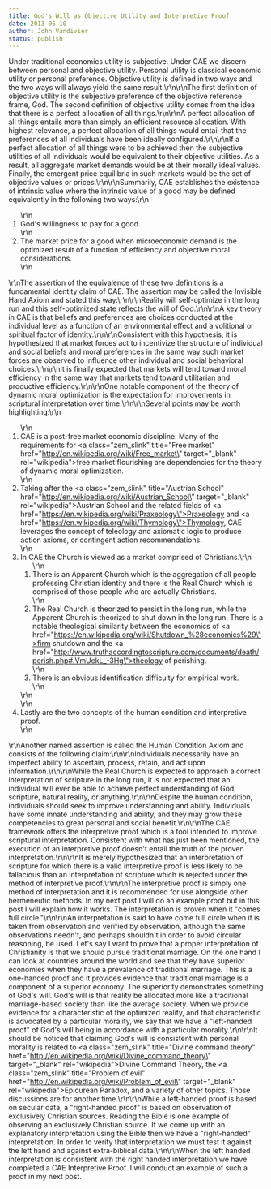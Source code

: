 ```yaml
---
title: God's Will as Objective Utility and Interpretive Proof
date: 2013-06-10
author: John Vandivier
status: publish
---
```


Under traditional economics utility is subjective. Under CAE we discern between personal and objective utility. Personal utility is classical economic utility or personal preference. Objective utility is defined in two ways and the two ways will always yield the same result.\r\n\r\nThe first definition of objective utility is the subjective preference of the objective reference frame, God. The second definition of objective utility comes from the idea that there is a perfect allocation of all things.\r\n\r\nA perfect allocation of all things entails more than simply an efficient resource allocation. With highest relevance, a perfect allocation of all things would entail that the preferences of all individuals have been ideally configured.\r\n\r\nIf a perfect allocation of all things were to be achieved then the subjective utilities of all individuals would be equivalent to their objective utilities. As a result, all aggregate market demands would be at their morally ideal values. Finally, the emergent price equilibria in such markets would be the set of objective values or prices.\r\n\r\nSummarily, CAE establishes the existence of intrinsic value where the intrinsic value of a good may be defined equivalently in the following two ways:\r\n<ol>\r\n	<li>God's willingness to pay for a good.</li>\r\n	<li>The market price for a good when microeconomic demand is the optimized result of a function of efficiency and objective moral considerations.</li>\r\n</ol>\r\nThe assertion of the equivalence of these two definitions is a fundamental identity claim of CAE. The assertion may be called the Invisible Hand Axiom and stated this way:\r\n\r\nReality will self-optimize in the long run and this self-optimized state reflects the will of God.\r\n\r\nA key theory in CAE is that beliefs and preferences are choices conducted at the individual level as a function of an environmental effect and a volitional or spiritual factor of identity.\r\n\r\nConsistent with this hypothesis, it is hypothesized that market forces act to incentivize the structure of individual and social beliefs and moral preferences in the same way such market forces are observed to influence other individual and social behavioral choices.\r\n\r\nIt is finally expected that markets will tend toward moral efficiency in the same way that markets tend toward utilitarian and productive efficiency.\r\n\r\nOne notable component of the theory of dynamic moral optimization is the expectation for improvements in scriptural interpretation over time.\r\n\r\nSeveral points may be worth highlighting:\r\n<ol>\r\n	<li>CAE is a post-free market economic discipline. Many of the requirements for <a class=\"zem_slink\" title=\"Free market\" href=\"http://en.wikipedia.org/wiki/Free_market\" target=\"_blank\" rel=\"wikipedia\">free market flourishing</a> are dependencies for the theory of dynamic moral optimization.</li>\r\n	<li>Taking after the <a class=\"zem_slink\" title=\"Austrian School\" href=\"http://en.wikipedia.org/wiki/Austrian_School\" target=\"_blank\" rel=\"wikipedia\">Austrian School</a> and the related fields of <a href=\"https://en.wikipedia.org/wiki/Praxeology\">Praxeology</a> and <a href=\"https://en.wikipedia.org/wiki/Thymology\">Thymology</a>, CAE leverages the concept of teleology and axiomatic logic to produce action axioms, or contingent action recommendations.</li>\r\n	<li>In CAE the Church is viewed as a market comprised of Christians.\r\n<ol>\r\n	<li>There is an Apparent Church which is the aggregation of all people professing Christian identity and there is the Real Church which is comprised of those people who are actually Christians.</li>\r\n	<li>The Real Church is theorized to persist in the long run, while the Apparent Church is theorized to shut down in the long run. There is a notable theological similarity between the economics of <a href=\"https://en.wikipedia.org/wiki/Shutdown_%28economics%29\">firm shutdown</a> and the <a href=\"http://www.truthaccordingtoscripture.com/documents/death/perish.php#.VmUckL_-3Hg\">theology of perishing</a>.</li>\r\n	<li>There is an obvious identification difficulty for empirical work.</li>\r\n</ol>\r\n</li>\r\n	<li>Lastly are the two concepts of the human condition and interpretive proof.</li>\r\n</ol>\r\nAnother named assertion is called the Human Condition Axiom and consists of the following claim:\r\n\r\nIndividuals necessarily have an imperfect ability to ascertain, process, retain, and act upon information.\r\n\r\nWhile the Real Church is expected to approach a correct interpretation of scripture in the long run, it is not expected that an individual will ever be able to achieve perfect understanding of God, scripture, natural reality, or anything.\r\n\r\nDespite the human condition, individuals should seek to improve understanding and ability. Individuals have some innate understanding and ability, and they may grow these competencies to great personal and social benefit.\r\n\r\nThe CAE framework offers the interpretive proof which is a tool intended to improve scriptural interpretation. Consistent with what has just been mentioned, the execution of an interpretive proof doesn't entail the truth of the proven interpretation.\r\n\r\nIt is merely hypothesized that an interpretation of scripture for which there is a valid interpretive proof is less likely to be fallacious than an interpretation of scripture which is rejected under the method of interpretive proof.\r\n\r\nThe interpretive proof is simply one method of interpretation and it is recommended for use alongside other hermeneutic methods. In my next post I will do an example proof but in this post I will explain how it works. The interpretation is proven when it \"comes full circle.\"\r\n\r\nAn interpretation is said to have come full circle when it is taken from observation and verified by observation, although the same observations needn't, and perhaps shouldn't in order to avoid circular reasoning, be used. Let's say I want to prove that a proper interpretation of Christianity is that we should pursue traditional marriage. On the one hand I can look at countries around the world and see that they have superior economies when they have a prevalence of traditional marriage. This is a one-handed proof and it provides evidence that traditional marriage is a component of a superior economy. The superiority demonstrates something of God's will. God's will is that reality be allocated more like a traditional marriage-based society than like the average society. When we provide evidence for a characteristic of the optimized reality, and that characteristic is advocated by a particular morality, we say that we have a \"left-handed proof\" of God's will being in accordance with a particular morality.\r\n\r\nIt should be noticed that claiming God's will is consistent with personal morality is related to <a class=\"zem_slink\" title=\"Divine command theory\" href=\"http://en.wikipedia.org/wiki/Divine_command_theory\" target=\"_blank\" rel=\"wikipedia\">Divine Command Theory</a>, the <a class=\"zem_slink\" title=\"Problem of evil\" href=\"http://en.wikipedia.org/wiki/Problem_of_evil\" target=\"_blank\" rel=\"wikipedia\">Epicurean Paradox</a>, and a variety of other topics. Those discussions are for another time.\r\n\r\nWhile a left-handed proof is based on secular data, a \"right-handed proof\" is based on observation of exclusively Christian sources. Reading the Bible is one example of observing an exclusively Christian source. If we come up with an explanatory interpretation using the Bible then we have a \"right-handed\" interpretation. In order to verify that interpretation we must test it against the left hand and against extra-biblical data.\r\n\r\nWhen the left handed interpretation is consistent with the right handed interpretation we have completed a CAE Interpretive Proof. I will conduct an example of such a proof in my next post.